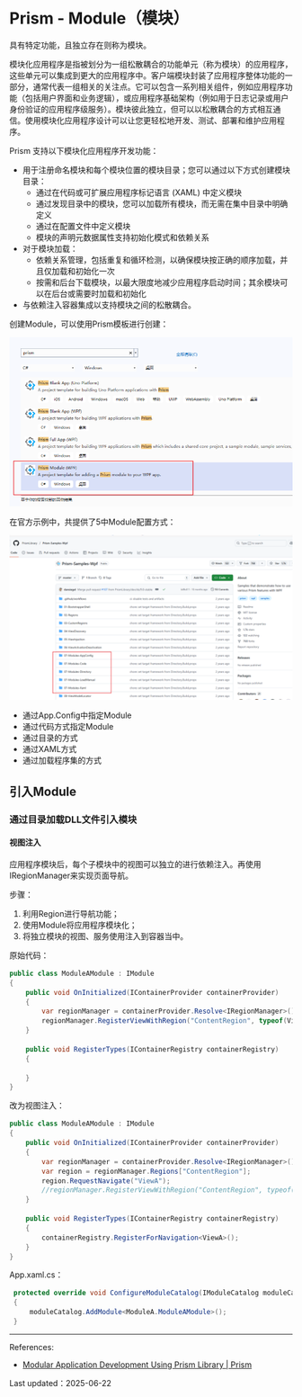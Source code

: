 # Prism - Module（模块）

具有特定功能，且独立存在则称为模块。

模块化应用程序是指被划分为一组松散耦合的功能单元（称为模块）的应用程序，这些单元可以集成到更大的应用程序中。客户端模块封装了应用程序整体功能的一部分，通常代表一组相关的关注点。它可以包含一系列相关组件，例如应用程序功能（包括用户界面和业务逻辑），或应用程序基础架构（例如用于日志记录或用户身份验证的应用程序级服务）。模块彼此独立，但可以以松散耦合的方式相互通信。使用模块化应用程序设计可以让您更轻松地开发、测试、部署和维护应用程序。

Prism 支持以下模块化应用程序开发功能：

- 用于注册命名模块和每个模块位置的模块目录；您可以通过以下方式创建模块目录：
  - 通过在代码或可扩展应用程序标记语言 (XAML) 中定义模块
  - 通过发现目录中的模块，您可以加载所有模块，而无需在集中目录中明确定义
  - 通过在配置文件中定义模块
  - 模块的声明元数据属性支持初始化模式和依赖关系
- 对于模块加载：
  - 依赖关系管理，包括重复和循环检测，以确保模块按正确的顺序加载，并且仅加载和初始化一次
  - 按需和后台下载模块，以最大限度地减少应用程序启动时间；其余模块可以在后台或需要时加载和初始化
- 与依赖注入容器集成以支持模块之间的松散耦合。



创建Module，可以使用Prism模板进行创建：

![image-20250603150831297](./assets/image-20250603150831297.png)

在官方示例中，共提供了5中Module配置方式：

![image-20250603151116473](./assets/image-20250603151116473.png)

- 通过App.Config中指定Module
- 通过代码方式指定Module
- 通过目录的方式
- 通过XAML方式
- 通过加载程序集的方式



## 引入Module

### 通过目录加载DLL文件引入模块











#### 视图注入

应用程序模块后，每个子模块中的视图可以独立的进行依赖注入。再使用IRegionManager来实现页面导航。

步骤：

1. 利用Region进行导航功能；
2. 使用Module将应用程序模块化；
3. 将独立模块的视图、服务使用注入到容器当中。

原始代码：

```csharp
public class ModuleAModule : IModule
{
    public void OnInitialized(IContainerProvider containerProvider)
    {
        var regionManager = containerProvider.Resolve<IRegionManager>();
        regionManager.RegisterViewWithRegion("ContentRegion", typeof(ViewA));
    }

    public void RegisterTypes(IContainerRegistry containerRegistry)
    {
        
    }
}
```

改为视图注入：

```csharp
public class ModuleAModule : IModule
{
    public void OnInitialized(IContainerProvider containerProvider)
    {
        var regionManager = containerProvider.Resolve<IRegionManager>();
        var region = regionManager.Regions["ContentRegion"];
        region.RequestNavigate("ViewA");
        //regionManager.RegisterViewWithRegion("ContentRegion", typeof(ViewA));
    }

    public void RegisterTypes(IContainerRegistry containerRegistry)
    {
        containerRegistry.RegisterForNavigation<ViewA>();
    }
}
```

App.xaml.cs：

```csharp
 protected override void ConfigureModuleCatalog(IModuleCatalog moduleCatalog)
 {
     moduleCatalog.AddModule<ModuleA.ModuleAModule>();
 }
```







----

References:

- [Modular Application Development Using Prism Library | Prism](https://docs.prismlibrary.com/docs/modularity/index.html)



Last updated：2025-06-22



